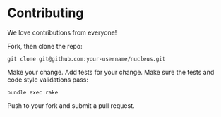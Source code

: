 # Contributing

We love contributions from everyone!

Fork, then clone the repo:

    git clone git@github.com:your-username/nucleus.git

Make your change. Add tests for your change. Make sure the tests and code style validations pass:

    bundle exec rake

Push to your fork and submit a pull request.
